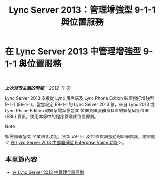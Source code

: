 ﻿---
title: Lync Server 2013：管理增強型 9-1-1 與位置服務
TOCTitle: 管理增強型 9-1-1 與位置服務
ms:assetid: 307c5aeb-9917-46a2-a95d-de30dea27beb
ms:mtpsurl: https://technet.microsoft.com/zh-tw/library/JJ688012(v=OCS.15)
ms:contentKeyID: 49890006
ms.date: 08/10/2015
mtps_version: v=OCS.15
ms.translationtype: HT
---

# 在 Lync Server 2013 中管理增強型 9-1-1 與位置服務

 

_**上次修改主題的時間：** 2012-11-01_

Lync Server 2013 支援從 Lync 用戶端及 Lync Phone Edition 裝置撥打增強型 9-1-1 (E9-1-1)。當您設定 E9-1-1 的 Lync Server 2013 後，來自 Lync 2013 或 Lync Phone Edition 的緊急電話會包含 位置資訊服務資料庫的緊急回應位置 (ERL) 資訊。使用本節中的程序管理此位置原則。

> [!NOTE]  
> 如需部署進階 企業語音功能，例如 E9-1-1 及 位置資訊服務的詳細資訊，請參閱＜ <a href="lync-server-2013-deploying-advanced-enterprise-voice-features.md">在 Lync Server 2013 中部署進階 Enterprise Voice 功能</a>＞。



## 本章節內容

  - [在 Lync Server 2013 中管理位置原則](lync-server-2013-managing-location-policy.md)

